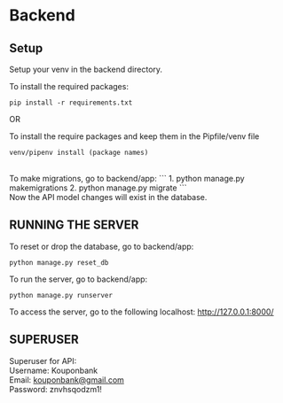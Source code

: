 # Backend

## Setup
Setup your venv in the backend directory.

To install the required packages:
```
pip install -r requirements.txt
```

OR

To install the require packages and keep them in the Pipfile/venv file
```
venv/pipenv install (package names)
```
<br>
To make migrations, go to backend/app:
```
1. python manage.py makemigrations
2. python manage.py migrate
```
<br>
Now the API model changes will exist in the database. 

## RUNNING THE SERVER

To reset or drop the database, go to backend/app:
```
python manage.py reset_db
```

To run the server, go to backend/app:
```
python manage.py runserver
```

To access the server, go to the following localhost:
http://127.0.0.1:8000/

## SUPERUSER
Superuser for API: <br>
Username: Kouponbank <br>
Email: kouponbank@gmail.com <br>
Password: znvhsqodzm1! <br>



